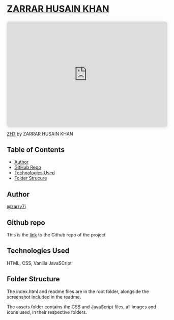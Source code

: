 # [ZARRAR HUSAIN KHAN](https://zarry7i.github.io/)

<div style="position: relative; width: 100%; height: 0; padding-top: 56.2225%;
 padding-bottom: 48px; box-shadow: 0 2px 8px 0 rgba(63,69,81,0.16); margin-top: 1.6em; margin-bottom: 0.9em; overflow: hidden;
 border-radius: 8px; will-change: transform;">
  <iframe loading="lazy" style="position: absolute; width: 100%; height: 100%; top: 0; left: 0; border: none; padding: 0;margin: 0;"
    src="https:&#x2F;&#x2F;www.canva.com&#x2F;design&#x2F;DAFLBjs93lk&#x2F;watch?embed" allowfullscreen="allowfullscreen" allow="fullscreen">
  </iframe>
</div>
<a href="https:&#x2F;&#x2F;www.canva.com&#x2F;design&#x2F;DAFLBjs93lk&#x2F;watch?utm_content=DAFLBjs93lk&amp;utm_campaign=designshare&amp;utm_medium=embeds&amp;utm_source=link" target="_blank" rel="noopener">ZH7</a> by ZARRAR HUSAIN KHAN

## Table of Contents
* [Author](author)
* [GitHub Repo](#github-repo)
* [Technologies Used](#technologies-used)
* [Folder Strucure](#folder-structure)

## Author

[@zarry7i](https://www.twitter.com/zarry7i)

## Github repo

This is the [link](https://github.com/zarry7i/myPortfolio) to the Github repo of the project

## Technologies Used

HTML, CSS, Vanilla JavaSCript

## Folder Structure

The index.html and readme files are in the root folder, alongside the screenshot included in the readme.

The assets folder contains the CSS and JavaScript files, all images and icons used, in their respective folders.
